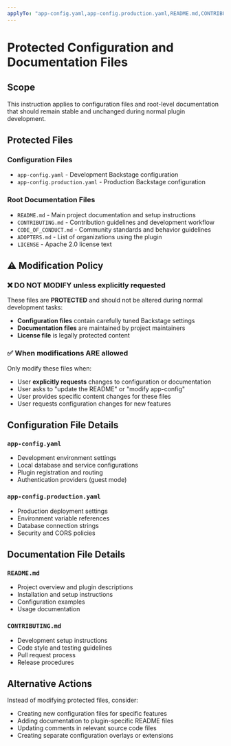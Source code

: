 ```yaml
---
applyTo: "app-config.yaml,app-config.production.yaml,README.md,CONTRIBUTING.md,CODE_OF_CONDUCT.md,ADOPTERS.md,LICENSE"
---
```


# Protected Configuration and Documentation Files

## Scope
This instruction applies to configuration files and root-level documentation that should remain stable and unchanged during normal plugin development.

## Protected Files

### Configuration Files
- `app-config.yaml` - Development Backstage configuration
- `app-config.production.yaml` - Production Backstage configuration

### Root Documentation Files
- `README.md` - Main project documentation and setup instructions
- `CONTRIBUTING.md` - Contribution guidelines and development workflow
- `CODE_OF_CONDUCT.md` - Community standards and behavior guidelines
- `ADOPTERS.md` - List of organizations using the plugin
- `LICENSE` - Apache 2.0 license text

## ⚠️ Modification Policy

### ❌ DO NOT MODIFY unless explicitly requested
These files are **PROTECTED** and should not be altered during normal development tasks:

- **Configuration files** contain carefully tuned Backstage settings
- **Documentation files** are maintained by project maintainers
- **License file** is legally protected content

### ✅ When modifications ARE allowed
Only modify these files when:
- User **explicitly requests** changes to configuration or documentation
- User asks to "update the README" or "modify app-config"
- User provides specific content changes for these files
- User requests configuration changes for new features

## Configuration File Details

### `app-config.yaml`
- Development environment settings
- Local database and service configurations
- Plugin registration and routing
- Authentication providers (guest mode)

### `app-config.production.yaml`  
- Production deployment settings
- Environment variable references
- Database connection strings
- Security and CORS policies

## Documentation File Details

### `README.md`
- Project overview and plugin descriptions
- Installation and setup instructions
- Configuration examples
- Usage documentation

### `CONTRIBUTING.md`
- Development setup instructions
- Code style and testing guidelines
- Pull request process
- Release procedures

## Alternative Actions

Instead of modifying protected files, consider:
- Creating new configuration files for specific features
- Adding documentation to plugin-specific README files
- Updating comments in relevant source code files
- Creating separate configuration overlays or extensions